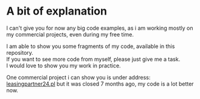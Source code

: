 # A bit of explanation

<p>I can't give you for now any big code examples, as i am working mostly on my commercial projects,
even during my free time.</p>

<p>I am able to show you some fragments of my code, available in this repository.</br>
If you want to see more code from myself, please just give me a task.</br>
I would love to show you my work in practice.</p>

<p>One commercial project i can show you is under address:
  <a href="https://www.leasingpartner24.pl" target="_blank">leasingpartner24.pl</a> but it was closed 7 months ago,
  my code is a lot better now.
</p>
